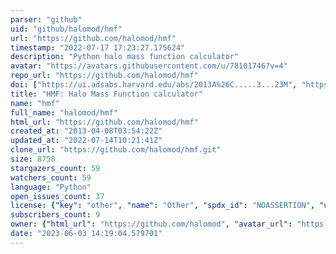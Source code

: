 ```yaml
---
parser: "github"
uid: "github/halomod/hmf"
url: "https://github.com/halomod/hmf"
timestamp: "2022-07-17 17:23:27.175624"
description: "Python halo mass function calculator"
avatar: "https://avatars.githubusercontent.com/u/78101746?v=4"
repo_url: "https://github.com/halomod/hmf"
doi: ["https://ui.adsabs.harvard.edu/abs/2013A%26C.....3...23M", "https://ui.adsabs.harvard.edu/abs/2014ascl.soft12006M/abstract"]
title: "HMF: Halo Mass Function calculator"
name: "hmf"
full_name: "halomod/hmf"
html_url: "https://github.com/halomod/hmf"
created_at: "2013-04-08T03:54:22Z"
updated_at: "2022-07-14T10:21:41Z"
clone_url: "https://github.com/halomod/hmf.git"
size: 8758
stargazers_count: 59
watchers_count: 59
language: "Python"
open_issues_count: 37
license: {"key": "other", "name": "Other", "spdx_id": "NOASSERTION", "url": null, "node_id": "MDc6TGljZW5zZTA="}
subscribers_count: 9
owner: {"html_url": "https://github.com/halomod", "avatar_url": "https://avatars.githubusercontent.com/u/78101746?v=4", "login": "halomod", "type": "Organization"}
date: "2023-06-03 14:19:04.579701"
---
```

